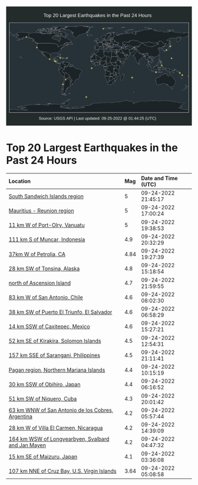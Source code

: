 ![Map](./map.png)

# Top 20 Largest Earthquakes in the Past 24 Hours

| Location | Mag | Date and Time (UTC) |
|:---|:---|:---|
| [South Sandwich Islands region](https://earthquake.usgs.gov/earthquakes/eventpage/us7000iatm) | 5 | 09-24-2022 21:45:17 |
| [Mauritius - Reunion region](https://earthquake.usgs.gov/earthquakes/eventpage/us7000iasb) | 5 | 09-24-2022 17:00:24 |
| [11 km W of Port-Olry, Vanuatu](https://earthquake.usgs.gov/earthquakes/eventpage/us7000iasw) | 5 | 09-24-2022 19:38:53 |
| [111 km S of Muncar, Indonesia](https://earthquake.usgs.gov/earthquakes/eventpage/us7000iat5) | 4.9 | 09-24-2022 20:32:29 |
| [37km W of Petrolia, CA](https://earthquake.usgs.gov/earthquakes/eventpage/nc73785481) | 4.84 | 09-24-2022 19:27:39 |
| [28 km SW of Tonsina, Alaska](https://earthquake.usgs.gov/earthquakes/eventpage/ak022c9tj4z7) | 4.8 | 09-24-2022 15:18:54 |
| [north of Ascension Island](https://earthquake.usgs.gov/earthquakes/eventpage/us7000iauf) | 4.7 | 09-24-2022 21:59:55 |
| [83 km W of San Antonio, Chile](https://earthquake.usgs.gov/earthquakes/eventpage/us7000iapz) | 4.6 | 09-24-2022 08:02:30 |
| [38 km SW of Puerto El Triunfo, El Salvador](https://earthquake.usgs.gov/earthquakes/eventpage/us7000iapl) | 4.6 | 09-24-2022 06:58:29 |
| [14 km SSW of Caxitepec, Mexico](https://earthquake.usgs.gov/earthquakes/eventpage/us7000iarz) | 4.6 | 09-24-2022 15:27:21 |
| [52 km SE of Kirakira, Solomon Islands](https://earthquake.usgs.gov/earthquakes/eventpage/us7000iar9) | 4.5 | 09-24-2022 12:54:31 |
| [157 km SSE of Sarangani, Philippines](https://earthquake.usgs.gov/earthquakes/eventpage/us7000iatf) | 4.5 | 09-24-2022 21:11:41 |
| [Pagan region, Northern Mariana Islands](https://earthquake.usgs.gov/earthquakes/eventpage/us7000iaqu) | 4.4 | 09-24-2022 10:15:19 |
| [30 km SSW of Obihiro, Japan](https://earthquake.usgs.gov/earthquakes/eventpage/us7000iapf) | 4.4 | 09-24-2022 06:16:52 |
| [51 km SW of Niquero, Cuba](https://earthquake.usgs.gov/earthquakes/eventpage/us7000iasy) | 4.3 | 09-24-2022 20:01:42 |
| [63 km WNW of San Antonio de los Cobres, Argentina](https://earthquake.usgs.gov/earthquakes/eventpage/us7000iap5) | 4.2 | 09-24-2022 05:57:44 |
| [28 km W of Villa El Carmen, Nicaragua](https://earthquake.usgs.gov/earthquakes/eventpage/us7000iarn) | 4.2 | 09-24-2022 14:39:09 |
| [164 km WSW of Longyearbyen, Svalbard and Jan Mayen](https://earthquake.usgs.gov/earthquakes/eventpage/us7000ianx) | 4.2 | 09-24-2022 04:47:32 |
| [15 km SE of Maizuru, Japan](https://earthquake.usgs.gov/earthquakes/eventpage/us7000iani) | 4.1 | 09-24-2022 03:36:08 |
| [107 km NNE of Cruz Bay, U.S. Virgin Islands](https://earthquake.usgs.gov/earthquakes/eventpage/pr2022267000) | 3.64 | 09-24-2022 05:08:58 |
